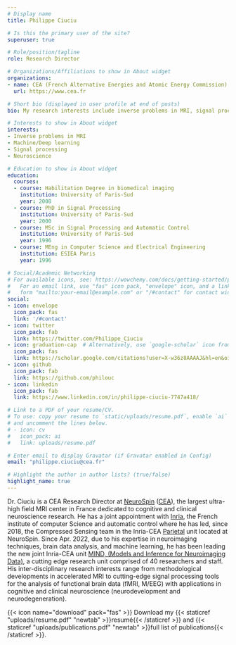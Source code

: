 ```yaml
---
# Display name
title: Philippe Ciuciu

# Is this the primary user of the site?
superuser: true

# Role/position/tagline
role: Research Director

# Organizations/Affiliations to show in About widget
organizations:
- name: CEA (French Alternative Energies and Atomic Energy Commission)
  url: https://www.cea.fr

# Short bio (displayed in user profile at end of posts)
bio: My research interests include inverse problems in MRI, signal processing for functional brain imaging data, machine and deep learning, cognitive and clinical neuroscience.

# Interests to show in About widget
interests:
- Inverse problems in MRI
- Machine/Deep learning
- Signal processing
- Neuroscience

# Education to show in About widget
education:
  courses:
  - course: Habilitation Degree in biomedical imaging
    institution: University of Paris-Sud
    year: 2008
  - course: PhD in Signal Processing
    institution: University of Paris-Sud
    year: 2000
  - course: MSc in Signal Processing and Automatic Control
    institution: University of Paris-Sud
    year: 1996
  - course: MEng in Computer Science and Electrical Engineering
    institution: ESIEA Paris
    year: 1996

# Social/Academic Networking
# For available icons, see: https://wowchemy.com/docs/getting-started/page-builder/#icons
#   For an email link, use "fas" icon pack, "envelope" icon, and a link in the
#   form "mailto:your-email@example.com" or "/#contact" for contact widget.
social:
- icon: envelope
  icon_pack: fas
  link: '/#contact'
- icon: twitter
  icon_pack: fab
  link: https://twitter.com/Philippe_Ciuciu
- icon: graduation-cap  # Alternatively, use `google-scholar` icon from `ai` icon pack
  icon_pack: fas
  link: https://scholar.google.com/citations?user=X-w36z8AAAAJ&hl=en&oi=ao
- icon: github
  icon_pack: fab
  link: https://github.com/philouc
- icon: linkedin
  icon_pack: fab
  link: https://www.linkedin.com/in/philippe-ciuciu-7747a418/

# Link to a PDF of your resume/CV.
# To use: copy your resume to `static/uploads/resume.pdf`, enable `ai` icons in `params.toml`, 
# and uncomment the lines below.
# - icon: cv
#   icon_pack: ai
#   link: uploads/resume.pdf

# Enter email to display Gravatar (if Gravatar enabled in Config)
email: "philippe.ciuciu@cea.fr"

# Highlight the author in author lists? (true/false)
highlight_name: true
---
```


Dr. Ciuciu is a CEA Research Director at [NeuroSpin](https://joliot.cea.fr/drf/joliot/en/Pages/research_entities/NeuroSpin.aspx) ([CEA](https://www.cea.fr/english)), the largest ultra-high field MRI center in France dedicated to cognitive and clinical neuroscience research. He has a joint appointment with [Inria](https://www.inria.fr/en), the French institute of computer Science and automatic control where he has led, since 2018, the Compressed Sensing team in the Inria-CEA [Parietal](https://team.inria.fr/parietal/) unit located at NeuroSpin. Since Apr. 2022, due to his expertise in neuroimaging techniques, brain data analysis, and machine learning, he has been leading the new joint Inria-CEA unit [MIND, (Models and Inference for Neuroimaging Data)](https://team.inria.fr/mind/), a cutting edge research unit comprised of 40 researchers and staff.
His inter-disciplinary research interests range from methodological developments in accelerated MRI to cutting-edge signal processing tools for the analysis of functional brain data (fMRI, M/EEG) with applications in cognitive and clinical neuroscience (neurodevelopment and neurodegeneration).

{{< icon name="download" pack="fas" >}} Download my {{< staticref "uploads/resume.pdf" "newtab" >}}resumé{{< /staticref >}} and {{< staticref "uploads/publications.pdf" "newtab" >}}full list of publications{{< /staticref >}}.
